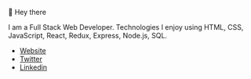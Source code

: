 

👋 Hey there

I am a Full Stack Web Developer. Technologies I enjoy using HTML, CSS, JavaScript, React, Redux, Express, Node.js, SQL. 



 - [Website](https://pembalama.com)
 - [Twitter](https://twitter.com/pembatlama)
 - [Linkedin](https://linkedin.com/in/pembalama)


